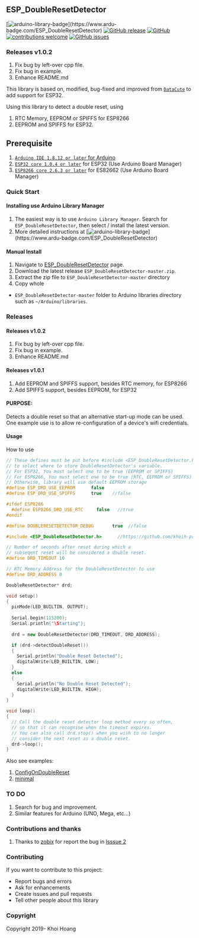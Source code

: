 ## ESP_DoubleResetDetector

[![arduino-library-badge](https://www.ardu-badge.com/badge/ESP_DoubleResetDetector.svg?)](https://www.ardu-badge.com/ESP_DoubleResetDetector)
[![GitHub release](https://img.shields.io/github/release/khoih-prog/ESP_DoubleResetDetector.svg)](https://github.com/khoih-prog/ESP_DoubleResetDetector/releases)
[![GitHub](https://img.shields.io/github/license/mashape/apistatus.svg)](https://github.com/khoih-prog/ESP_DoubleResetDetector/blob/master/LICENSE)
[![contributions welcome](https://img.shields.io/badge/contributions-welcome-brightgreen.svg?style=flat)](#Contributing)
[![GitHub issues](https://img.shields.io/github/issues/khoih-prog/ESP_DoubleResetDetector.svg)](http://github.com/khoih-prog/ESP_DoubleResetDetector/issues)

### Releases v1.0.2

1. Fix bug by left-over cpp file.
2. Fix bug in example.
3. Enhance README.md

This library is based on, modified, bug-fixed and improved from [`DataCute`](https://github.com/datacute/DoubleResetDetector) to add support for ESP32.
 
Using this library to detect a double reset, using

1. RTC Memory, EEPROM or SPIFFS for ESP8266
2. EEPROM and SPIFFS for ESP32.

## Prerequisite
1. [`Arduino IDE 1.8.12 or later` for Arduino](https://www.arduino.cc/en/Main/Software)
2. [`ESP32 core 1.0.4 or later`](https://github.com/espressif/arduino-esp32/releases) for ESP32 (Use Arduino Board Manager)
3. [`ESP8266 core 2.6.3 or later`](https://github.com/esp8266/Arduino/releases) for ES82662 (Use Arduino Board Manager)

### Quick Start

#### Installing use Arduino Library Manager

1. The easiest way is to use `Arduino Library Manager`. Search for `ESP_DoubleResetDetector`, then select / install the latest version.
2. More detailed instructions at [![arduino-library-badge](https://www.ardu-badge.com/badge/ESP_DoubleResetDetector.svg?)](https://www.ardu-badge.com/ESP_DoubleResetDetector)

#### Manual Install

1. Navigate to [ESP_DoubleResetDetector](https://github.com/khoih-prog/ESP_DoubleResetDetector) page.
2. Download the latest release `ESP_DoubleResetDetector-master.zip`.
3. Extract the zip file to `ESP_DoubleResetDetector-master` directory 
4. Copy whole 
  - `ESP_DoubleResetDetector-master` folder to Arduino libraries directory such as `~/Arduino/libraries`.

### Releases

#### Releases v1.0.2

1. Fix bug by left-over cpp file.
2. Fix bug in example.
3. Enhance README.md

#### Releases v1.0.1

1. Add EEPROM and SPIFFS support, besides RTC memory, for ESP8266
2. Add SPIFFS support, besides EEPROM, for ESP32

#### PURPOSE:

Detects a double reset so that an alternative start-up mode can be used. One example use is to allow re-configuration of a device's wifi credentials.

#### Usage

How to use

```cpp
// These defines must be put before #include <ESP_DoubleResetDetector.h>
// to select where to store DoubleResetDetector's variable.
// For ESP32, You must select one to be true (EEPROM or SPIFFS)
// For ESP8266, You must select one to be true (RTC, EEPROM or SPIFFS)
// Otherwise, library will use default EEPROM storage
#define ESP_DRD_USE_EEPROM      false
#define ESP_DRD_USE_SPIFFS      true    //false

#ifdef ESP8266
  #define ESP8266_DRD_USE_RTC     false   //true
#endif

#define DOUBLERESETDETECTOR_DEBUG       true  //false

#include <ESP_DoubleResetDetector.h>      //https://github.com/khoih-prog/ESP_DoubleResetDetector

// Number of seconds after reset during which a 
// subseqent reset will be considered a double reset.
#define DRD_TIMEOUT 10

// RTC Memory Address for the DoubleResetDetector to use
#define DRD_ADDRESS 0

DoubleResetDetector* drd;

void setup()
{
  pinMode(LED_BUILTIN, OUTPUT);
  
  Serial.begin(115200);
  Serial.println("\Starting");
  
  drd = new DoubleResetDetector(DRD_TIMEOUT, DRD_ADDRESS);

  if (drd->detectDoubleReset()) 
  {
    Serial.println("Double Reset Detected");
    digitalWrite(LED_BUILTIN, LOW);
  } 
  else 
  {
    Serial.println("No Double Reset Detected");
    digitalWrite(LED_BUILTIN, HIGH);
  }
}

void loop()
{
  // Call the double reset detector loop method every so often,
  // so that it can recognise when the timeout expires.
  // You can also call drd.stop() when you wish to no longer
  // consider the next reset as a double reset.
  drd->loop();
}
```

Also see examples: 
1. [ConfigOnDoubleReset](examples/ConfigOnDoubleReset)
2. [minimal](examples/minimal)

### TO DO

1. Search for bug and improvement.
2. Similar features for Arduino (UNO, Mega, etc...)

### Contributions and thanks

1. Thanks to [zobix](https://github.com/zobix) for report the bug in [Isssue 2](https://github.com/khoih-prog/ESP_DoubleResetDetector/issues/2)

### Contributing
If you want to contribute to this project:
- Report bugs and errors
- Ask for enhancements
- Create issues and pull requests
- Tell other people about this library

### Copyright
Copyright 2019- Khoi Hoang
